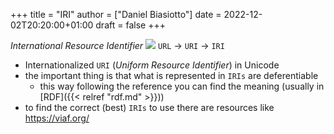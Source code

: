 +++
title = "IRI"
author = ["Daniel Biasiotto"]
date = 2022-12-02T20:20:00+01:00
draft = false
+++

_International Resource Identifier_
![](/ox-hugo/IRI-URI-URL-URN.png)
`URL` -&gt; `URI` -&gt; `IRI`

-   Internationalized `URI` (_Uniform Resource Identifier_) in Unicode
-   the important thing is that what is represented in `IRIs` are deferentiable
    -   this way following the reference you can find the meaning (usually in [RDF]({{< relref "rdf.md" >}}))
-   to find the correct (best) `IRIs` to use there are resources like <https://viaf.org/>
